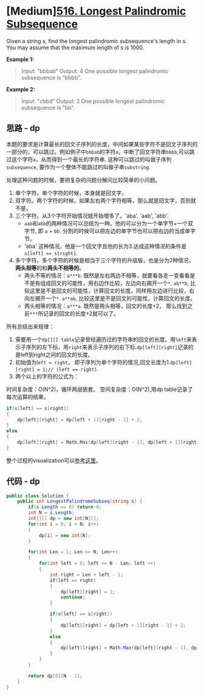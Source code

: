 # [Medium][516. Longest Palindromic Subsequence](https://leetcode.com/problems/longest-palindromic-subsequence/)

Given a string s, find the longest palindromic subsequence's length in s. You may assume that the maximum length of s is 1000.

**Example 1:**
> Input:
> "bbbab"
> Output:
> 4
> One possible longest palindromic subsequence is "bbbb".

**Example 2:**
> Input:
> "cbbd"
> Output:
> 2
> One possible longest palindromic subsequence is "bb".

## 思路 - dp

本题的要求是计算最长的回文子序列的长度，中间如果某些字符不是回文子序列的一部分的，可以跳过。例如例子中`bbbab`的字符`a`，中断了回文字符串`bbbb`,可以跳过这个字符`a`，从而得到一个最长的字符串. 这种可以跳过的叫做子序列`subsequence`, 要作为一个整体不能跳过的叫做子串`substring`.

处理这种问题的时候，要把复杂的问题分解问比较简单的小问题。

1. 单个字符。单个字符的时候，本身就是回文字。
2. 双字符。两个字符的时候，如果左右两个字符相等，那么就是回文字，否则就不是。
3. 三个字符。从3个字符开始情况就开始增多了。'aba', 'aab', 'abb'.
   * `aab`和`abb`的两种情况可以总结为一种。他的可以分为一个单字节+一个双字节, 即 `a` + `bb`. 分割的时候可以把左边的单字节也可以把右边的当成单字节。
   * 'aba' 这种情况。他是一个回文字且他的长为3.达成这种情况的条件是`s[left] == s[right]`.
4. 多个字符。多个字符的时候是相当于三个字符的升级版，也是分为2种情况，**两头相等**的和**两头不相等的**。
   * 两头不等的情况：`a***b`. 既然是左右两边不相等，就要看各走一变看看是不是有组成回文的可能性，用右边作比较，左边向右揭开一个`*`. `ab**b`, 比较这里是不是回文的可能性，计算回文的长度。同样用左边进行比较，右向左揭开一个`*`. `a**ab`, 比较这里是不是回文的可能性，计算回文的长度。
   * 两头相等的情况：`a***a`. 既然是两头相等，回文的长度+2， 那么找到之前`***`所记录的回文的长度+2就可以了。

所有总结出来规律：

1. 需要用一个`dp[][] table`记录曾经遍历过的字符串的回文的长度。用`left`来表示子序列的左下标，用`right`来表示子序列的右下标.`dp[left][right]`记录的是left到right之间的回文的长度。
2. 初始值为l`eft = right`， 即子序列为单个字符的情况,回文长度为1.`dp[left][right] = 1;// (left == right)`.
3. 两个以上的字符的公式为：

时间复杂度：O(N^2)，循环两层嵌套。
空间复杂度：O(N^2),用dp table记录了每次运算的结果。

```csharp
if(s[left] == s[right])
{
    dp[left][right] = dp[left + 1][right - 1] + 2;
}
else
{
    dp[left][right] = Math.Max(dp[left][right - 1], dp[left + 1][right]);
}
```

整个过程的visualization可以[参考这里](https://docs.google.com/presentation/d/1KhxVVgI8jzc-g7unDNKFiHY6XDNVSK6LNsadxB14K3U/edit?usp=sharing)。

## 代码 - dp

```csharp
public class Solution {
    public int LongestPalindromeSubseq(string s) {
        if(s.Length == 0) return 0;
        int N = s.Length;
        int[][] dp = new int[N][];
        for(int i = 0; i < N; i++)
        {
            dp[i] = new int[N];
        }

        for(int Len = 1; Len <= N; Len++)
        {
            for(int left = 0; left <= N - Len; left ++)
            {
                int right = Len + left - 1;
                if(left == right)
                {
                    dp[left][right] = 1;
                    continue;
                }

                if(s[left] == s[right])
                {
                    dp[left][right] = dp[left + 1][right - 1] + 2;
                }
                else
                {
                    dp[left][right] = Math.Max(dp[left][right - 1], dp[left + 1][right]);
                }
            }
        }

        return dp[0][N - 1];
    }
}
```
